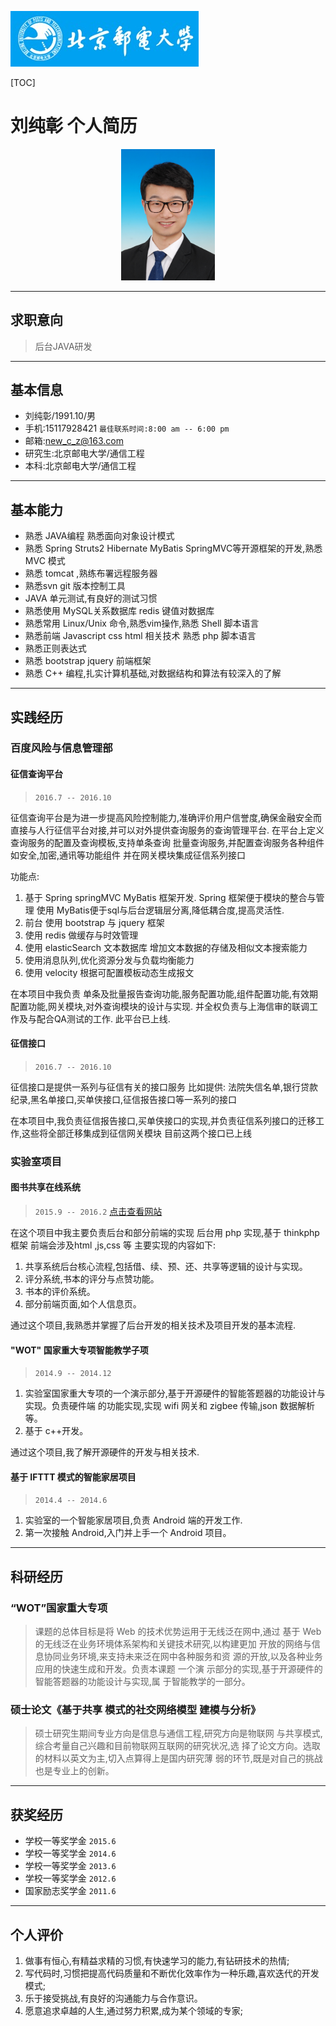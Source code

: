 ![](bupt.png)

[TOC]


# 刘纯彰 个人简历

<div align="center">
<img src="LCZ.jpg" width="150">
</div>

-------

## 求职意向
> 后台JAVA研发

-------

## 基本信息

* 刘纯彰/1991.10/男
* 手机:15117928421 `最佳联系时间:8:00 am -- 6:00 pm`
* 邮箱:new_c_z@163.com
* 研究生:北京邮电大学/通信工程
* 本科:北京邮电大学/通信工程

--------

## 基本能力
* 熟悉 JAVA编程 熟悉面向对象设计模式
* 熟悉 Spring Struts2 Hibernate MyBatis SpringMVC等开源框架的开发,熟悉 MVC 模式
* 熟悉 tomcat ,熟练布署远程服务器
* 熟悉svn git 版本控制工具
* JAVA 单元测试,有良好的测试习惯
* 熟悉使用 MySQL关系数据库 redis 键值对数据库
* 熟悉常用 Linux/Unix 命令,熟悉vim操作,熟悉 Shell 脚本语言
* 熟悉前端 Javascript css html 相关技术 熟悉 php 脚本语言
* 熟悉正则表达式
* 熟悉 bootstrap jquery 前端框架
* 熟悉 C++ 编程,扎实计算机基础,对数据结构和算法有较深入的了解

-------

## 实践经历

### 百度风险与信息管理部
#### 征信查询平台
> `2016.7 -- 2016.10`

征信查询平台是为进一步提高风险控制能力,准确评价用户信誉度,确保金融安全而直接与人行征信平台对接,并可以对外提供查询服务的查询管理平台. 
在平台上定义查询服务的配置及查询模板,支持单条查询 批量查询服务,并配置查询服务各种组件 如安全,加密,通讯等功能组件
并在网关模块集成征信系列接口

功能点:

1. 基于 Spring springMVC MyBatis 框架开发. 
 Spring 框架便于模块的整合与管理
 使用 MyBatis便于sql与后台逻辑层分离,降低耦合度,提高灵活性.
1. 前台 使用 bootstrap 与 jquery 框架
1. 使用 redis 做缓存与时效管理
1. 使用 elasticSearch 文本数据库 增加文本数据的存储及相似文本搜索能力
1. 使用消息队列,优化资源分发与负载均衡能力
1. 使用 velocity 根据可配置模板动态生成报文 

在本项目中我负责 单条及批量报告查询功能,服务配置功能,组件配置功能,有效期配置功能,网关模块,对外查询模块的设计与实现.
并全权负责与上海信审的联调工作及与配合QA测试的工作.
此平台已上线.



#### 征信接口
> `2016.7 -- 2016.10`

征信接口是提供一系列与征信有关的接口服务
比如提供:
法院失信名单,银行贷款纪录,黑名单接口,买单侠接口,征信报告接口等一系列的接口

在本项目中,我负责征信报告接口,买单侠接口的实现,并负责征信系列接口的迁移工作,这些将全部迁移集成到征信网关模块
目前这两个接口已上线

### 实验室项目

#### 图书共享在线系统
> `2015.9 -- 2016.2`
[点击查看网站](http://www.makerway.space/makerway/)


在这个项目中我主要负责后台和部分前端的实现
后台用 php 实现,基于 thinkphp 框架 前端会涉及html ,js,css 等
主要实现的内容如下: 
1. 共享系统后台核心流程,包括借、续、预、还、共享等逻辑的设计与实现。 
2. 评分系统,书本的评分与点赞功能。 
3. 书本的评价系统。 
4. 部分前端页面,如个人信息页。

通过这个项目,我熟悉并掌握了后台开发的相关技术及项目开发的基本流程.

#### "WOT" 国家重大专项智能教学子项
> `2014.9 -- 2014.12` 

1. 实验室国家重大专项的一个演示部分,基于开源硬件的智能答题器的功能设计与实现。负责硬件端 的功能实现,实现 wifi 网关和 zigbee 传输,json 数据解析等。
1. 基于 c++开发。

通过这个项目,我了解开源硬件的开发与相关技术.

#### 基于 IFTTT 模式的智能家居项目
> `2014.4 -- 2014.6` 

1. 实验室的一个智能家居项目,负责 Android 端的开发工作. 
2. 第一次接触 Android,入门并上手一个 Android 项目。


-------


## 科研经历

### “WOT”国家重大专项
> 课题的总体目标是将 Web 的技术优势运用于无线泛在网中,通过 基于 Web 的无线泛在业务环境体系架构和关键技术研究,以构建更加 开放的网络与信息协同业务环境,来支持未来泛在网中各种服务和资 源的开放,以及各种业务应用的快速生成和开发。负责本课题 一个演 示部分的实现,基于开源硬件的智能答题器的功能设计与实现,属 于智能教学的一部分。
 
### 硕士论文《基于共享 模式的社交网络模型 建模与分析》
> 硕士研究生期间专业方向是信息与通信工程,研究方向是物联网 与共享模式,综合考量自己兴趣和目前物联网互联网的研究状况,选 择了论文方向。选取的材料以英文为主,切入点算得上是国内研究薄 弱的环节,既是对自己的挑战也是专业上的创新。


---------

## 获奖经历

* 学校一等奖学金 `2015.6`
* 学校一等奖学金 `2014.6`
* 学校一等奖学金 `2013.6`
* 学校一等奖学金 `2012.6`
* 国家励志奖学金 `2011.6`


--------

## 个人评价

1. 做事有恒心,有精益求精的习惯,有快速学习的能力,有钻研技术的热情; 
2. 写代码时,习惯把提高代码质量和不断优化效率作为一种乐趣,喜欢迭代的开发模式; 
3. 乐于接受挑战,有良好的沟通能力与合作意识。
4. 愿意追求卓越的人生,通过努力积累,成为某个领域的专家;
